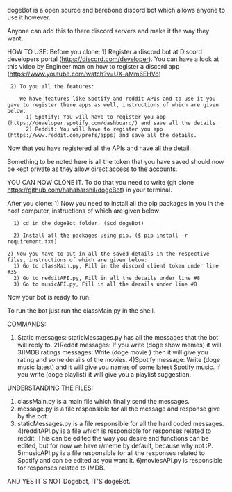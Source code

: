 dogeBot is a open source and barebone discord bot which allows anyone to use it however.

Anyone can add this to there discord servers and make it the way they want.

HOW TO USE:
  Before you clone:
     1) Register a discord bot at Discord developers portal (https://discord.com/developer).
     You can have a look at this video by Engineer man on how to register a discord app (https://www.youtube.com/watch?v=UX-aMm6EHVo)

     2) To you all the features:

        We have features like Spotify and reddit APIs and to use it you gave to register there apps as well, instructions of which are given below:
          1) Spotify: You will have to register you app (https://developer.spotify.com/dashboard/) and save all the details.
          2) Reddit: You will have to register you app (https://www.reddit.com/prefs/apps) and save all the details.



  Now that you have registered all the APIs and have all the detail.

  Something to be noted here is all the token that you have saved should now be kept private as they allow direct access to the accounts.

  YOU CAN NOW CLONE IT.
  To do that you need to write (git clone https://github.com/hahaharshil/dogeBot) in your terminal.

  After you clone:
    1) Now you need to install all the pip packages in you in the host computer, instructions of which are given below:

      1) cd in the dogeBot folder. ($cd dogeBot)

      2) Install all the packages using pip. ($ pip install -r requirement.txt)

    2) Now you have to put in all the saved details in the respective files, instructions of which are given below:
      1) Go to classMain.py, Fill in the discord client token under line #35
      2) Go to redditAPI.py, Fill in all the details under line #8
      3) Go to musicAPI.py, Fill in all the derails under line #8


  Now your bot is ready to run.

  To run the bot just run the classMain.py in the shell.


COMMANDS:
  1) Static messages: staticMessages.py has all the messages that the bot will reply to.
  2)Reddit messages: If you write (doge show memes) it will.
  3)IMDB ratings messages: Write (doge movie <movie name>) then it will give you rating and some derails of the movies.
  4)Spotify message: Write (doge music latest) and it will give you names of some latest Spotify music. If you write (doge playlist) it will give you a playlist suggestion.


UNDERSTANDING THE FILES:
  1) classMain.py is a main file which finally send the messages.
  2) message.py is a file responsible for all the message and response give by the bot.
  3) staticMessages.py is a file responsible for all the hard coded messages.
  4)redditAPI.py is a file which is responsible for responses related to reddit. This can be edited the way you desire and functions can be edited, but for now we have r/meme by default, because why not :P.
  5)musicAPI.py is a file responsible for all the responses related to Spotify and can be edited as you want it.
  6)moviesAPI.py is responsible for responses related to IMDB.


AND YES IT'S NOT Dogebot, IT'S dogeBot.
